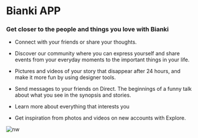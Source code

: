 # Bianki APP

### Get closer to the people and things you love with Bianki 

* Connect with your friends or share your thoughts. 

* Discover our community where you can express yourself and share events from your everyday moments to the important things in your life.

* Pictures and videos of your story that disappear after 24 hours, and make it more fun by using designer tools.

* Send messages to your friends on Direct. The beginnings of a funny talk about what you see in the synopsis and stories.

* Learn more about everything that interests you

* Get inspiration from photos and videos on new accounts with Explore.

![nw](https://user-images.githubusercontent.com/70061912/93709030-4d7e8180-fb3b-11ea-85f6-955157396eda.gif)
